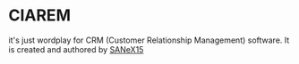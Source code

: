 # CIAREM
it's just wordplay for CRM (Customer Relationship Management) software. It is created and authored by [SANeX15](https://github.com/SANeX15)
